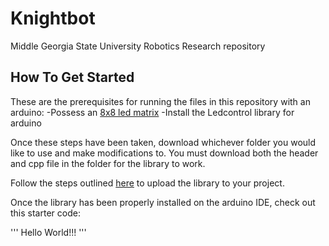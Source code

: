# Knightbot
Middle Georgia State University Robotics Research repository

## How To Get Started

These are the prerequisites for running the files in this repository with an arduino:
-Possess an [8x8 led matrix](https://create.arduino.cc/projecthub/SAnwandter1/programming-8x8-led-matrix-23475a)
-Install the Ledcontrol library for arduino

Once these steps have been taken, download whichever folder you would like to use and make modifications to. You must download both the header and cpp file in the folder for the library to work.

Follow the steps outlined [here](https://www.arduino.cc/en/Guide/Libraries) to upload the library to your project.

Once the library has been properly installed on the arduino IDE, check out this starter code:

'''
Hello World!!!
'''
